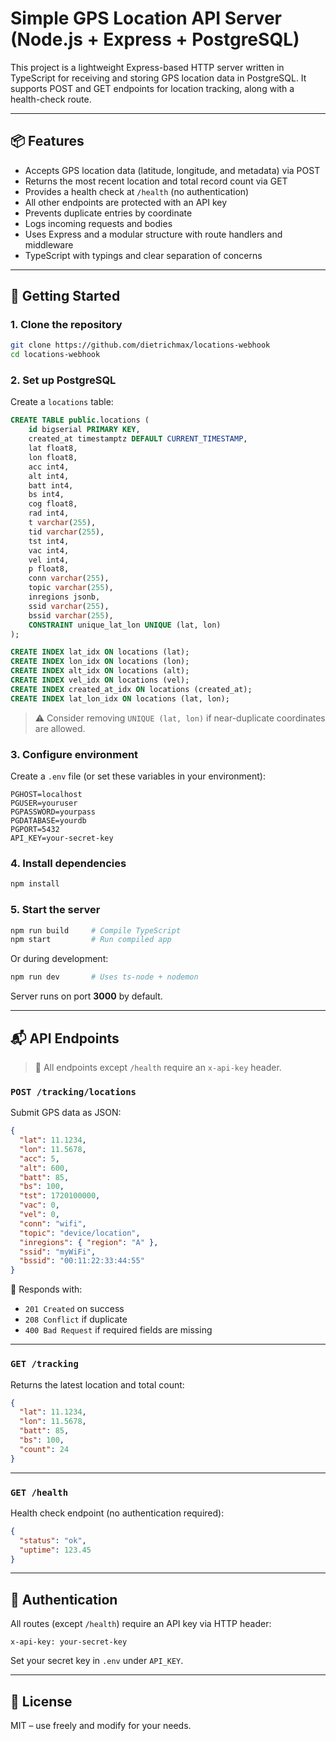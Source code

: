 # Simple GPS Location API Server (Node.js + Express + PostgreSQL)

This project is a lightweight Express-based HTTP server written in TypeScript for receiving and storing GPS location data in PostgreSQL. It supports POST and GET endpoints for location tracking, along with a health-check route.

---

## 📦 Features

- Accepts GPS location data (latitude, longitude, and metadata) via POST
- Returns the most recent location and total record count via GET
- Provides a health check at `/health` (no authentication)
- All other endpoints are protected with an API key
- Prevents duplicate entries by coordinate
- Logs incoming requests and bodies
- Uses Express and a modular structure with route handlers and middleware
- TypeScript with typings and clear separation of concerns

---

## 🚀 Getting Started

### 1. Clone the repository

```bash
git clone https://github.com/dietrichmax/locations-webhook
cd locations-webhook
```

### 2. Set up PostgreSQL

Create a `locations` table:

```sql
CREATE TABLE public.locations (
	id bigserial PRIMARY KEY,
	created_at timestamptz DEFAULT CURRENT_TIMESTAMP,
	lat float8,
	lon float8,
	acc int4,
	alt int4,
	batt int4,
	bs int4,
	cog float8,
	rad int4,
	t varchar(255),
	tid varchar(255),
	tst int4,
	vac int4,
	vel int4,
	p float8,
	conn varchar(255),
	topic varchar(255),
	inregions jsonb,
	ssid varchar(255),
	bssid varchar(255),
	CONSTRAINT unique_lat_lon UNIQUE (lat, lon)
);

CREATE INDEX lat_idx ON locations (lat);
CREATE INDEX lon_idx ON locations (lon);
CREATE INDEX alt_idx ON locations (alt);
CREATE INDEX vel_idx ON locations (vel);
CREATE INDEX created_at_idx ON locations (created_at);
CREATE INDEX lat_lon_idx ON locations (lat, lon);
```

> ⚠️ Consider removing `UNIQUE (lat, lon)` if near-duplicate coordinates are allowed.

### 3. Configure environment

Create a `.env` file (or set these variables in your environment):

```env
PGHOST=localhost
PGUSER=youruser
PGPASSWORD=yourpass
PGDATABASE=yourdb
PGPORT=5432
API_KEY=your-secret-key
```

### 4. Install dependencies

```bash
npm install
```

### 5. Start the server

```bash
npm run build     # Compile TypeScript
npm start         # Run compiled app
```

Or during development:

```bash
npm run dev       # Uses ts-node + nodemon
```

Server runs on port **3000** by default.

---

## 📬 API Endpoints

> 🔐 All endpoints except `/health` require an `x-api-key` header.

### `POST /tracking/locations`

Submit GPS data as JSON:

```json
{
  "lat": 11.1234,
  "lon": 11.5678,
  "acc": 5,
  "alt": 600,
  "batt": 85,
  "bs": 100,
  "tst": 1720100000,
  "vac": 0,
  "vel": 0,
  "conn": "wifi",
  "topic": "device/location",
  "inregions": { "region": "A" },
  "ssid": "myWiFi",
  "bssid": "00:11:22:33:44:55"
}
```

📌 Responds with:

- `201 Created` on success
- `208 Conflict` if duplicate
- `400 Bad Request` if required fields are missing

---

### `GET /tracking`

Returns the latest location and total count:

```json
{
  "lat": 11.1234,
  "lon": 11.5678,
  "batt": 85,
  "bs": 100,
  "count": 24
}
```

---

### `GET /health`

Health check endpoint (no authentication required):

```json
{
  "status": "ok",
  "uptime": 123.45
}
```

---

## 🔐 Authentication

All routes (except `/health`) require an API key via HTTP header:

```
x-api-key: your-secret-key
```

Set your secret key in `.env` under `API_KEY`.

---

## 📄 License

MIT – use freely and modify for your needs.
